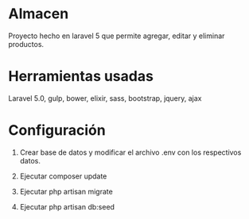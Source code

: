 # Almacen
Proyecto hecho en laravel 5 que permite agregar, editar y eliminar productos.


# Herramientas usadas
Laravel 5.0, gulp, bower, elixir, sass, bootstrap, jquery, ajax

# Configuración

1) Crear base de datos y modificar el archivo .env con los respectivos datos.

2) Ejecutar composer update

3) Ejecutar php artisan migrate

4) Ejecutar php artisan db:seed

